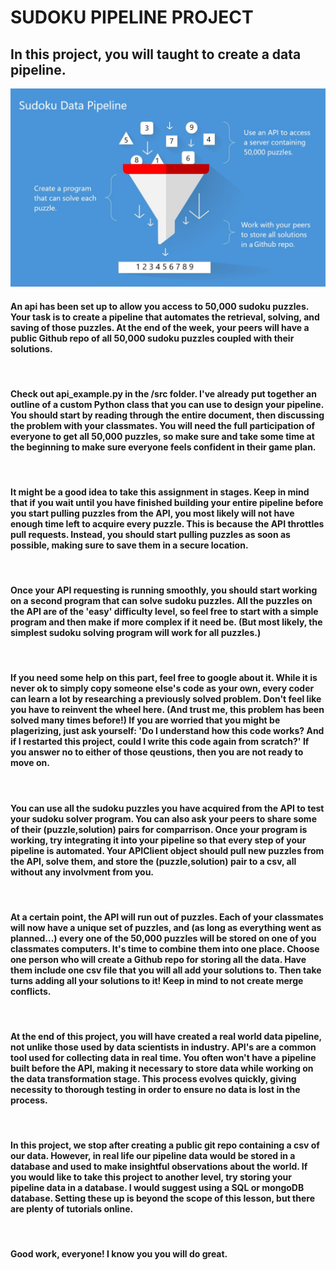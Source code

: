 # **SUDOKU PIPELINE PROJECT**

## In this project, you will taught to create a data pipeline. 

![funnel](images/funnel.jpg)

#### An api has been set up to allow you access to 50,000 sudoku puzzles. Your task is to create a pipeline that automates the retrieval, solving, and saving of those puzzles. At the end of the week, your peers will have a public Github repo of all 50,000 sudoku puzzles coupled with their solutions. 

<br />

#### Check out api_example.py in the /src folder. I've already put together an outline of a custom Python class that you can use to design your pipeline. You should start by reading through the entire document, then discussing the problem with your classmates. You will need the full participation of everyone to get all 50,000 puzzles, so make sure and take some time at the beginning to make sure everyone feels confident in their game plan.

<br />

#### It might be a good idea to take this assignment in stages. Keep in mind that if you wait until you have finished building your entire pipeline before you start pulling puzzles from the API, you most likely will not have enough time left to acquire every puzzle. This is because the API throttles pull requests. Instead, you should start pulling puzzles as soon as possible, making sure to save them in a secure location. 

<br />

#### Once your API requesting is running smoothly, you should start working on a second program that can solve sudoku puzzles. All the puzzles on the API are of the 'easy' difficulty level, so feel free to start with a simple program and then make if more complex if it need be. (But most likely, the simplest sudoku solving program will work for all puzzles.)

<br />

#### If you need some help on this part, feel free to google about it. While it is never ok to simply copy someone else's code as your own, every coder can learn a lot by researching a previously solved problem. Don't feel like you have to reinvent the wheel here. (And trust me, this problem has been solved many times before!) If you are worried that you might be plagerizing, just ask yourself: 'Do I understand how this code works? And if I restarted this project, could I write this code again from scratch?' If you answer no to either of those qeustions, then you are not ready to move on.

<br />

#### You can use all the sudoku puzzles you have acquired from the API to test your sudoku solver program. You can also ask your peers to share some of their (puzzle,solution) pairs for comparrison. Once your program is working, try integrating it into your pipeline so that every step of your pipeline is automated. Your APIClient object should pull new puzzles from the API, solve them, and store the (puzzle,solution) pair to a csv, all without any involvment from you.

<br />

#### At a certain point, the API will run out of puzzles. Each of your classmates will now have a unique set of puzzles, and (as long as everything went as planned...) every one of the 50,000 puzzles will be stored on one of you classmates computers. It's time to combine them into one place. Choose one person who will create a Github repo for storing all the data. Have them include one csv file that you will all add your solutions to. Then take turns adding all your solutions to it! Keep in mind to not create merge conflicts.

<br />

#### At the end of this project, you will have created a real world data pipeline, not unlike those used by data scientists in industry. API's are a common tool used for collecting data in real time. You often won't have a pipeline built before the API, making it necessary to store data while working on the data transformation stage. This process evolves quickly, giving necessity to thorough testing in order to ensure no data is lost in the process.

<br />

#### In this project, we stop after creating a public git repo containing a csv of our data. However, in real life our pipeline data would be stored in a database and used to make insightful observations about the world. If you would like to take this project to another level, try storing your pipeline data in a database. I would suggest using a SQL or mongoDB database. Setting these up is beyond the scope of this lesson, but there are plenty of tutorials online.

<br />

#### Good work, everyone! I know you you will do great.


